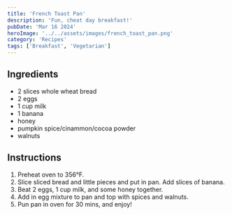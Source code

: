 ```yaml
---
title: 'French Toast Pan'
description: 'Fun, cheat day breakfast!'
pubDate: 'Mar 16 2024'
heroImage: '../../assets/images/french_toast_pan.png'
category: 'Recipes'
tags: ['Breakfast', 'Vegetarian']
---
```


## Ingredients

- 2 slices whole wheat bread
- 2 eggs
- 1 cup milk
- 1 banana
- honey
- pumpkin spice/cinammon/cocoa powder
- walnuts

## Instructions

1. Preheat oven to 356°F.
2. Slice sliced bread and little pieces and put in pan. Add slices of banana.
3. Beat 2 eggs, 1 cup milk, and some honey together.
4. Add in egg mixture to pan and top with spices and walnuts.
5. Pun pan in oven for 30 mins, and enjoy!
